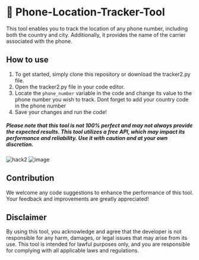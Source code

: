 # 📱 Phone-Location-Tracker-Tool

This tool enables you to track the location of any phone number, including both the country and city. Additionally, it provides the name of the carrier associated with the phone.

<h2>How to use</h2>
<ol>
    <li>To get started, simply clone this repository or download the tracker2.py file.</li>
    <li>Open the tracker2.py file in your code editor.</li>
    <li>Locate the <code>phone_number</code> variable in the code and change its value to the phone number you wish to track. Dont forget to add your country code in the phone number</li>
    <li>Save your changes and run the code!</li>
</ol>
<h5>Please note that this tool is not 100% perfect and may not always provide the expected results. This tool utilizes a free API, which may impact its performance and reliability. Use it with caution and at your own discretion.</h5>

![hack2](https://github.com/user-attachments/assets/a88a4a25-fbe2-41f9-bf1d-139fce905d57)
![image](https://github.com/user-attachments/assets/adb06586-30f6-4060-a423-7c54c70c49db)


<h2>Contribution</h2>
We welcome any code suggestions to enhance the performance of this tool. Your feedback and improvements are greatly appreciated!

<h2>Disclaimer</h2>
By using this tool, you acknowledge and agree that the developer is not responsible for any harm, damages, or legal issues that may arise from its use. This tool is intended for lawful purposes only, and you are responsible for complying with all applicable laws and regulations.



